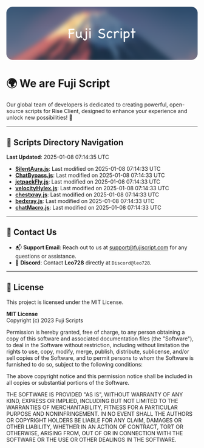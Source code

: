 ![Banner](.github/b.webp)

# 🌍 **We are Fuji Script**

Our global team of developers is dedicated to creating powerful, open-source scripts for Rise Client, designed to enhance your experience and unlock new possibilities! 🌟

---
<!-- SCRIPTS_NAVIGATION_START -->
## 📂 **Scripts Directory Navigation**

**Last Updated**: 2025-01-08 07:14:35 UTC

- **[SilentAura.js](scripts/SilentAura.js)**: Last modified on 2025-01-08 07:14:33 UTC
- **[ChatBypass.js](scripts/ChatBypass.js)**: Last modified on 2025-01-08 07:14:33 UTC
- **[jetpackFly.js](scripts/jetpackFly.js)**: Last modified on 2025-01-08 07:14:33 UTC
- **[velocityHylex.js](scripts/velocityHylex.js)**: Last modified on 2025-01-08 07:14:33 UTC
- **[chestxray.js](scripts/chestxray.js)**: Last modified on 2025-01-08 07:14:33 UTC
- **[bedxray.js](scripts/bedxray.js)**: Last modified on 2025-01-08 07:14:33 UTC
- **[chatMacro.js](scripts/chatMacro.js)**: Last modified on 2025-01-08 07:14:33 UTC

<!-- SCRIPTS_NAVIGATION_END -->

---

## 💬 **Contact Us**  
- 📬 **Support Email**: Reach out to us at [support@fujiscript.com](mailto:support@fujiscript.com) for any questions or assistance.  
- 💬 **Discord**: Contact **Leo728** directly at `Discord@leo728`.

---

## 📜 **License**

This project is licensed under the MIT License.  

**MIT License**  
Copyright (c) 2023 Fuji Scripts  

Permission is hereby granted, free of charge, to any person obtaining a copy of this software and associated documentation files (the "Software"), to deal in the Software without restriction, including without limitation the rights to use, copy, modify, merge, publish, distribute, sublicense, and/or sell copies of the Software, and to permit persons to whom the Software is furnished to do so, subject to the following conditions:  

The above copyright notice and this permission notice shall be included in all copies or substantial portions of the Software.  

THE SOFTWARE IS PROVIDED "AS IS", WITHOUT WARRANTY OF ANY KIND, EXPRESS OR IMPLIED, INCLUDING BUT NOT LIMITED TO THE WARRANTIES OF MERCHANTABILITY, FITNESS FOR A PARTICULAR PURPOSE AND NONINFRINGEMENT. IN NO EVENT SHALL THE AUTHORS OR COPYRIGHT HOLDERS BE LIABLE FOR ANY CLAIM, DAMAGES OR OTHER LIABILITY, WHETHER IN AN ACTION OF CONTRACT, TORT OR OTHERWISE, ARISING FROM, OUT OF OR IN CONNECTION WITH THE SOFTWARE OR THE USE OR OTHER DEALINGS IN THE SOFTWARE.  
